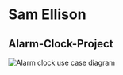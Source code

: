 # Sam Ellison
## Alarm-Clock-Project
![Alarm clock use case diagram](https://octodex.github.com/images/yaktocat.png)
